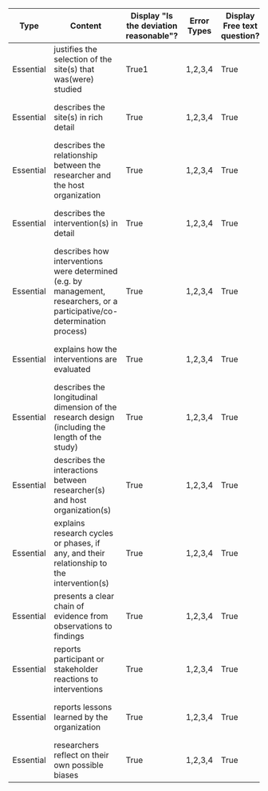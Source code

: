 | Type      | Content                                                                                                                    | Display "Is the deviation reasonable"? | Error Types | Display Free text question? | Free Text Question Label           |
| --------- | -------------------------------------------------------------------------------------------------------------------------- | -------------------------------------- | ----------- | --------------------------- | ---------------------------------- |
| Essential | justifies the selection of the site(s) that was(were) studied                                                              | True1                                  | 1,2,3,4     | True                        | How can this problem be addressed? |
| Essential | describes the site(s) in rich detail                                                                                       | True                                   | 1,2,3,4     | True                        | How can this problem be addressed? |
| Essential | describes the relationship between the researcher and the host organization                                                | True                                   | 1,2,3,4     | True                        | How can this problem be addressed? |
| Essential | describes the intervention(s) in detail                                                                                    | True                                   | 1,2,3,4     | True                        | How can this problem be addressed? |
| Essential | describes how interventions were determined (e.g. by management, researchers, or a participative/co-determination process) | True                                   | 1,2,3,4     | True                        | How can this problem be addressed? |
| Essential | explains how the interventions are evaluated                                                                               | True                                   | 1,2,3,4     | True                        | How can this problem be addressed? |
| Essential | describes the longitudinal dimension of the research design (including the length of the study)                            | True                                   | 1,2,3,4     | True                        | How can this problem be addressed? |
| Essential | describes the interactions between researcher(s) and host organization(s)                                                  | True                                   | 1,2,3,4     | True                        | How can this problem be addressed? |
| Essential | explains research cycles or phases, if any, and their relationship to the intervention(s)                                  | True                                   | 1,2,3,4     | True                        | How can this problem be addressed? |
| Essential | presents a clear chain of evidence from observations to findings                                                           | True                                   | 1,2,3,4     | True                        | How can this problem be addressed? |
| Essential | reports participant or stakeholder reactions to interventions                                                              | True                                   | 1,2,3,4     | True                        | How can this problem be addressed? |
| Essential | reports lessons learned by the organization                                                                                | True                                   | 1,2,3,4     | True                        | How can this problem be addressed? |
| Essential | researchers reflect on their own possible biases                                                                           | True                                   | 1,2,3,4     | True                        | How can this problem be addressed? |
